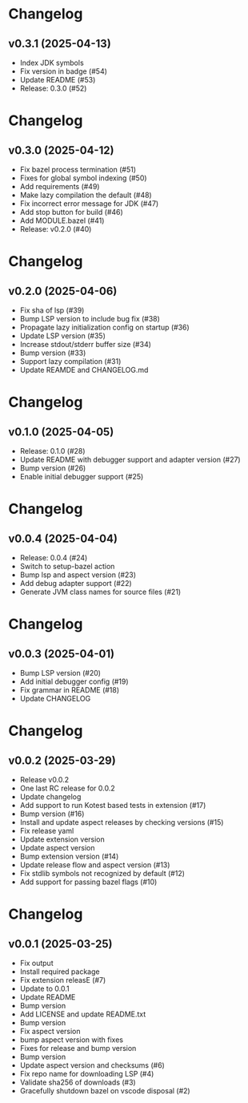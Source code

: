 # Changelog

## v0.3.1 (2025-04-13)

* Index JDK symbols
* Fix version in badge (#54)
* Update README (#53)
* Release: 0.3.0 (#52)

# Changelog

## v0.3.0 (2025-04-12)

* Fix bazel process termination (#51)
* Fixes for global symbol indexing (#50)
* Add requirements (#49)
* Make lazy compilation the default (#48)
* Fix incorrect error message for JDK (#47)
* Add stop button for build (#46)
* Add MODULE.bazel (#41)
* Release: v0.2.0 (#40)

# Changelog

## v0.2.0 (2025-04-06)

* Fix sha of lsp (#39)
* Bump LSP version to include bug fix (#38)
* Propagate lazy initialization config on startup (#36)
* Update LSP version (#35)
* Increase stdout/stderr buffer size (#34)
* Bump version (#33)
* Support lazy compilation (#31)
* Update REAMDE and CHANGELOG.md

# Changelog

## v0.1.0 (2025-04-05)

* Release: 0.1.0 (#28)
* Update README with debugger support and adapter version (#27)
* Bump version (#26)
* Enable initial debugger support (#25)

# Changelog

## v0.0.4 (2025-04-04)

* Release: 0.0.4 (#24)
* Switch to setup-bazel action
* Bump lsp and aspect version (#23)
* Add debug adapter support (#22)
* Generate JVM class names for source files (#21)

# Changelog

## v0.0.3 (2025-04-01)

* Bump LSP version (#20)
* Add initial debugger config (#19)
* Fix grammar in README (#18)
* Update CHANGELOG

# Changelog

## v0.0.2 (2025-03-29)

* Release v0.0.2
* One last RC release for 0.0.2
* Update changelog
* Add support to run Kotest based tests in extension (#17)
* Bump version (#16)
* Install and update aspect releases by checking versions (#15)
* Fix release yaml
* Update extension version
* Update aspect version
* Bump extension version (#14)
* Update release flow and aspect version (#13)
* Fix stdlib symbols not recognized by default (#12)
* Add support for passing bazel flags (#10)

# Changelog

## v0.0.1 (2025-03-25)

* Fix output
* Install required package
* Fix extension releasE (#7)
* Update to 0.0.1
* Update README
* Bump version
* Add LICENSE and update README.txt
* Bump version
* Fix aspect version
* bump aspect version with fixes
* Fixes for release and bump version
* Bump version
* Update aspect version and checksums (#6)
* Fix repo name for downloading LSP (#4)
* Validate sha256 of downloads (#3)
* Gracefully shutdown bazel on vscode disposal (#2)